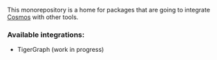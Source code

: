 This monorepository is a home for packages that are going to integrate [Cosmos](https://github.com/cosmograph-org/cosmos) with other tools.

### Available integrations:
- TigerGraph (work in progress)
